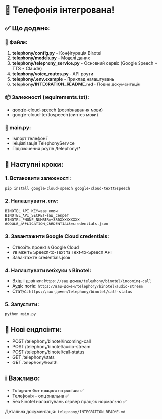 # 🎉 Телефонія інтегрована!

## ✅ Що додано:

### 📁 Файли:
1. **telephony/config.py** - Конфігурація Binotel
2. **telephony/models.py** - Моделі даних
3. **telephony/telephony_service.py** - Основний сервіс (Google Speech + TTS + Claude)
4. **telephony/voice_routes.py** - API роути
5. **telephony/.env.example** - Приклад налаштувань
6. **telephony/INTEGRATION_README.md** - Повна документація

### 📦 Залежності (requirements.txt):
- google-cloud-speech (розпізнавання мови)
- google-cloud-texttospeech (синтез мови)

### 🔧 main.py:
- Імпорт телефонії
- Ініціалізація TelephonyService
- Підключення роутів /telephony/*

## 🚀 Наступні кроки:

### 1. Встановити залежності:
```bash
pip install google-cloud-speech google-cloud-texttospeech
```

### 2. Налаштувати .env:
```env
BINOTEL_API_KEY=ваш_ключ
BINOTEL_API_SECRET=ваш_секрет
BINOTEL_PHONE_NUMBER=+380XXXXXXXXX
GOOGLE_APPLICATION_CREDENTIALS=credentials.json
```

### 3. Завантажити Google Cloud credentials:
- Створіть проект в Google Cloud
- Увімкніть Speech-to-Text та Text-to-Speech API
- Завантажте credentials.json

### 4. Налаштувати вебхуки в Binotel:
- Вхідні дзвінки: `https://ваш-домен/telephony/binotel/incoming-call`
- Аудіо потік: `https://ваш-домен/telephony/binotel/audio-stream`
- Статус: `https://ваш-домен/telephony/binotel/call-status`

### 5. Запустити:
```bash
python main.py
```

## 📡 Нові ендпоінти:

- POST /telephony/binotel/incoming-call
- POST /telephony/binotel/audio-stream
- POST /telephony/binotel/call-status
- GET /telephony/stats
- GET /telephony/health

## ℹ️ Важливо:

- Telegram бот працює як раніше ✅
- Телефонія - опціональна ✅
- Без Binotel налаштувань сервер працює нормально ✅

Детальна документація: `telephony/INTEGRATION_README.md`
